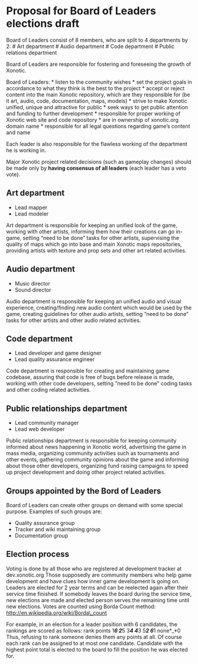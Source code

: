Proposal for Board of Leaders elections draft
=============================================

Board of Leaders consist of 8 members, who are split to 4 departments by 2:
\# Art department
\# Audio department
\# Code department
\# Public relations department

Board of Leaders are responsible for fostering and foreseeing the growth of Xonotic.

Board of Leaders:
\* listen to the community wishes
\* set the project goals in accordance to what they think is the best to the project
\* accept or reject content into the main Xonotic repository, which are they responsible for (be it art, audio, code, documentation, maps, models)
\* strive to make Xonotic unified, unique and attractive for public
\* seek ways to get public attention and funding to further development
\* responsible for proper working of Xonotic web site and code repository
\* are in ownership of xonotic.org domain name
\* responsible for all legal questions regarding game’s content and name

Each leader is also responsible for the flawless working of the department he is working in.

Major Xonotic project related decisions (such as gameplay changes) should be made only by **having consensus of all leaders** (each leader has a veto vote).

Art department
--------------

-   Lead mapper
-   Lead modeler

Art department is responsible for keeping an unified look of the game, working with other artists, informing them how their creations can go in-game, setting “need to be done” tasks for other artists, supervising the quality of maps which go into base and main Xonotic maps repositories, providing artists with texture and prop sets and other art related activities.

Audio department
----------------

-   Music director
-   Sound director

Audio department is responsible for keeping an unified audio and visual experience, creating/finding new audio content which would be used by the game, creating guidelines for other audio artists, setting “need to be done” tasks for other artists and other audio related activities.

Code department
---------------

-   Lead developer and game designer
-   Lead quality assurance engineer

Code department is responsible for creating and maintaining game codebase, assuring that code is free of bugs before release is made, working with other code developers, setting “need to be done” coding tasks and other coding related activities.

Public relationships department
-------------------------------

-   Lead community manager
-   Lead web developer

Public relationships department is responsible for keeping community informed about news happening in Xonotic world, advertising the game in mass media, organizing community activities such as tournaments and other events, gathering community opinions about the game and informing about those other developers, organizing fund raising campaigns to speed up project development and doing other project related activities.

Groups appointed by the Bord of Leaders
---------------------------------------

Board of Leaders can create other groups on demand with some special purpose. Examples of such groups are:

-   Quality assurance group
-   Tracker and wiki maintaining group
-   Documentation group

Election process
----------------

Voting is done by all those who are registered at development tracker at dev.xonotic.org Those supposedly are community members who help game development and have clues how inner game development is going on. Leaders are elected for 2 year terms and can be reelected again after their service time finished. If somebody leaves the board during the service time, new elections are made and elected person serves the remaining time until new elections.
Votes are counted using Borda Count method: http://en.wikipedia.org/wiki/Borda\_count

For example, in an election for a leader position with 6 candidates, the rankings are scored as follows:
rank points
 1***6
 2***5
 3***4
 4***3
 5***2
 6***1
 none*\_*0
Thus, refusing to rank someone denies them any points at all. Of course each rank can be assigned to at most one candidate.
Candidate with the highest point total is elected to the board to fill the position he was elected for.
